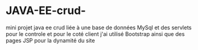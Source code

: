 # JAVA-EE-crud-
mini projet java ee crud liée à une base de données MySql et des servlets pour le controle et pour le coté client j'ai utilisé Bootstrap ainsi que des pages JSP pour la dynamité du site
